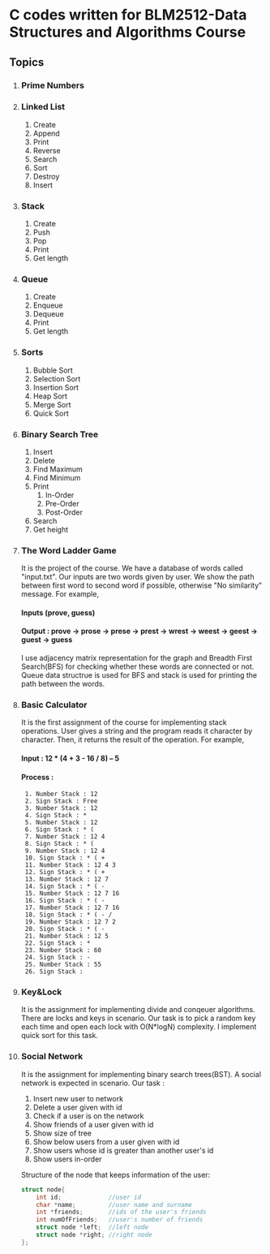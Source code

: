 # C codes written for BLM2512-Data Structures and Algorithms Course

## Topics
1. ### Prime Numbers
   
2. ### Linked List 
   1. Create
   2. Append
   3. Print
   4. Reverse
   5. Search
   6. Sort
   7. Destroy
   8. Insert
   
3. ### Stack
   1. Create
   2. Push
   3. Pop
   4. Print
   5. Get length
   
4. ### Queue
   1. Create
   2. Enqueue
   3. Dequeue
   4. Print
   5. Get length
   
5. ### Sorts
   1. Bubble Sort
   2. Selection Sort
   3. Insertion Sort
   4. Heap Sort
   5. Merge Sort
   6. Quick Sort

6. ### Binary Search Tree
   1. Insert
   2. Delete
   3. Find Maximum
   4. Find Minimum
   5. Print
      1. In-Order
      2. Pre-Order
      3. Post-Order
   6. Search
   7. Get height

7. ### The Word Ladder Game 
    It is the project of the course. We have a database of words called "input.txt". Our inputs are two words given by user. We show the path between first word to second word if possible, otherwise "No similarity" message. 
    For example,
    #### Inputs (prove, guess) 
    #### Output : prove → prose → prese → prest → wrest → weest → geest → guest → guess

    I use adjacency matrix representation for the graph and Breadth First Search(BFS) for checking whether these words are connected or not. Queue data structrue is used for BFS and stack is used for printing the path between the words.

8. ### Basic Calculator
    It is the first assignment of the course for implementing stack operations. User gives a string and the program reads it character by character. Then, it returns the result of the operation. 
    For example,
    #### Input : 12 * (4 + 3 - 16 / 8) – 5
    #### Process :
        1. Number Stack : 12 
        2. Sign Stack : Free
        3. Number Stack : 12
        4. Sign Stack : *
        5. Number Stack : 12
        6. Sign Stack : * (
        7. Number Stack : 12 4
        8. Sign Stack : * (
        9. Number Stack : 12 4
        10. Sign Stack : * ( +
        11. Number Stack : 12 4 3
        12. Sign Stack : * ( +
        13. Number Stack : 12 7
        14. Sign Stack : * ( -
        15. Number Stack : 12 7 16
        16. Sign Stack : * ( -
        17. Number Stack : 12 7 16
        18. Sign Stack : * ( - /
        19. Number Stack : 12 7 2
        20. Sign Stack : * ( -
        21. Number Stack : 12 5
        22. Sign Stack : * 
        23. Number Stack : 60
        24. Sign Stack : -
        25. Number Stack : 55
        26. Sign Stack : 
9.  ### Key&Lock
    It is the assignment for implementing divide and conqeuer algorithms. There are locks and keys in scenario. Our task is to pick a random key each time and open each lock with O(N*logN) complexity. I implement quick sort for this task.

10. ### Social Network
    It is the assignment for implementing binary search trees(BST). A social network is expected in scenario. 
    Our task :
    1. Insert new user to network
    2. Delete a user given with id
    3. Check if a user is on the network
    4. Show friends of a user given with id
    5. Show size of tree
    6. Show below users from a user given with id
    7. Show users whose id is greater than another user's id
    8. Show users in-order

    Structure of the node that keeps information of the user:
    ```c
    struct node{
        int id;             //user id
        char *name;         //user name and surname
        int *friends;       //ids of the user's friends
        int numOfFriends;   //user's number of friends
        struct node *left;  //left node
        struct node *right; //right node
    };
    ```